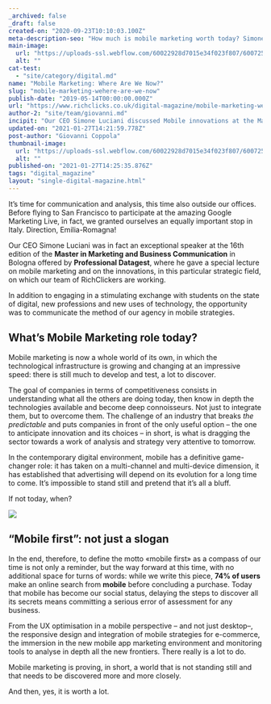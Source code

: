 ```yaml
---
_archived: false
_draft: false
created-on: "2020-09-23T10:10:03.100Z"
meta-description-seo: "How much is mobile marketing worth today? Simone Luciani spoke about it at the Master in Marketing and Business Communication."
main-image:
  url: "https://uploads-ssl.webflow.com/60022928d7015e34f023f807/6007256e7d98c23b20ab04d0_5ff2d55d0c69b26f542d5773_mobile-marketing-richclicks.jpg"
  alt: ""
cat-test:
  - "site/category/digital.md"
name: "Mobile Marketing: Where Are We Now?"
slug: "mobile-marketing-wehere-are-we-now"
publish-date: "2019-05-14T00:00:00.000Z"
url: "https://www.richclicks.co.uk/digital-magazine/mobile-marketing-wehere-are-we-now/"
author-2: "site/team/giovanni.md"
incipit: "Our CEO Simone Luciani discussed Mobile innovations at the Marketing and Business Communication Master in Bologna."
updated-on: "2021-01-27T14:21:59.778Z"
post-author: "Giovanni Coppola"
thumbnail-image:
  url: "https://uploads-ssl.webflow.com/60022928d7015e34f023f807/6007256e7d98c23b20ab04d0_5ff2d55d0c69b26f542d5773_mobile-marketing-richclicks.jpg"
  alt: ""
published-on: "2021-01-27T14:25:35.876Z"
tags: "digital_magazine"
layout: "single-digital-magazine.html"
---
```


It’s time for communication and analysis, this time also outside our offices. Before flying to San Francisco to participate at the amazing Google Marketing Live, in fact, we granted ourselves an equally important stop in Italy. Direction, Emilia-Romagna!

Our CEO Simone Luciani was in fact an exceptional speaker at the 16th edition of the **Master in Marketing and Business Communication** in Bologna offered by **Professional Datagest**, where he gave a special lecture on mobile marketing and on the innovations, in this particular strategic field, on which our team of RichClickers are working.

In addition to engaging in a stimulating exchange with students on the state of digital, new professions and new uses of technology, the opportunity was to communicate the method of our agency in mobile strategies.

**What’s Mobile Marketing role today?**
---------------------------------------

Mobile marketing is now a whole world of its own, in which the technological infrastructure is growing and changing at an impressive speed: there is still much to develop and test, a lot to discover.

The goal of companies in terms of competitiveness consists in understanding what all the others are doing today, then know in depth the technologies available and become deep connoisseurs. Not just to integrate them, but to overcome them. The challenge of an industry that breaks _the predictable_ and puts companies in front of the only useful option – the one to anticipate innovation and its choices – in short, is what is dragging the sector towards a work of analysis and strategy very attentive to tomorrow.

In the contemporary digital environment, mobile has a definitive game-changer role: it has taken on a multi-channel and multi-device dimension, it has established that advertising will depend on its evolution for a long time to come. It’s impossible to stand still and pretend that it’s all a bluff.

If not today, when?

![](https://uploads-ssl.webflow.com/60022928d7015e34f023f807/60022928d7015ee5ee23faaf_SimoneLuciani_RichClicks-1024x683.jpeg)

**“Mobile first”: not just a slogan**
-------------------------------------

In the end, therefore, to define the motto «mobile first» as a compass of our time is not only a reminder, but the way forward at this time, with no additional space for turns of words: while we write this piece, **74% of users** make an online search from **mobile** before concluding a purchase. Today that mobile has become our social status, delaying the steps to discover all its secrets means committing a serious error of assessment for any business.

From the UX optimisation in a mobile perspective – and not just desktop–, the responsive design and integration of mobile strategies for e-commerce, the immersion in the new mobile app marketing environment and monitoring tools to analyse in depth all the new frontiers. There really is a lot to do.

Mobile marketing is proving, in short, a world that is not standing still and that needs to be discovered more and more closely.

And then, yes, it is worth a lot.
